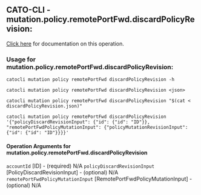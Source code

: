 
## CATO-CLI - mutation.policy.remotePortFwd.discardPolicyRevision:
[Click here](https://api.catonetworks.com/documentation/#mutation-discardPolicyRevision) for documentation on this operation.

### Usage for mutation.policy.remotePortFwd.discardPolicyRevision:

`catocli mutation policy remotePortFwd discardPolicyRevision -h`

`catocli mutation policy remotePortFwd discardPolicyRevision <json>`

`catocli mutation policy remotePortFwd discardPolicyRevision "$(cat < discardPolicyRevision.json)"`

`catocli mutation policy remotePortFwd discardPolicyRevision '{"policyDiscardRevisionInput": {"id": {"id": "ID"}}, "remotePortFwdPolicyMutationInput": {"policyMutationRevisionInput": {"id": {"id": "ID"}}}}'`

#### Operation Arguments for mutation.policy.remotePortFwd.discardPolicyRevision ####
`accountId` [ID] - (required) N/A 
`policyDiscardRevisionInput` [PolicyDiscardRevisionInput] - (optional) N/A 
`remotePortFwdPolicyMutationInput` [RemotePortFwdPolicyMutationInput] - (optional) N/A 
